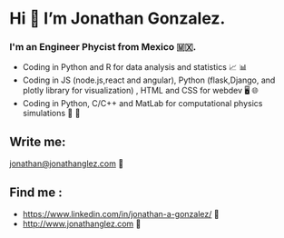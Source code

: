 # Hi 👋 I’m Jonathan Gonzalez. 
### I'm an Engineer Phycist from Mexico 🇲🇽. 
- Coding in Python and R for data analysis and statistics 📈 📊
- Coding in JS (node.js,react and angular), Python (flask,Django, and plotly library for visualization) , HTML and CSS for webdev 🖥️ 🌐
- Coding in Python, C/C++ and MatLab for computational physics simulations 🤖 👾
## Write me: 
jonathan@jonathanglez.com 📧
## Find me :
- https://www.linkedin.com/in/jonathan-a-gonzalez/ 🔎 
- http://www.jonathanglez.com 🔭

